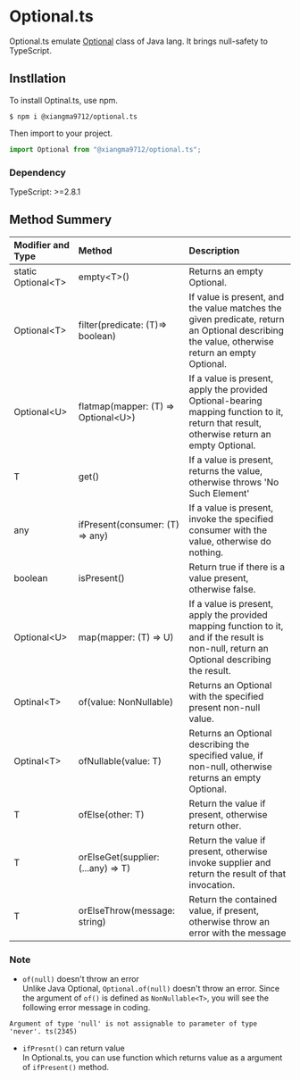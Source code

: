 # Optional.ts

Optional.ts emulate [Optional](https://docs.oracle.com/javase/8/docs/api/java/util/Optional.html) class of Java lang. It brings null-safety to TypeScript.

## Instllation

To install Optinal.ts, use npm.  
```
$ npm i @xiangma9712/optional.ts
```

Then import to your project.
```index.js
import Optional from "@xiangma9712/optional.ts";
```

### Dependency
TypeScript: >=2.8.1  

## Method Summery

|Modifier and Type|Method|Description|
|:-|:-|:-|
|static Optional\<T\>|empty\<T\>()|Returns an empty Optional.| 
|Optional\<T\>|filter(predicate: (T)=> boolean)|If value is present, and the value matches the given predicate, return an Optional describing the value, otherwise return an empty Optional.| 
|Optional\<U\>|flatmap(mapper: (T) => Optional\<U\>)|If a value is present, apply the provided Optional-bearing mapping function to it, return that result, otherwise return an empty Optional.|
|T|get()|If a value is present, returns the value, otherwise throws 'No Such Element'|
|any|ifPresent(consumer: (T) => any)|If a value is present, invoke the specified consumer with the value, otherwise do nothing.|
|boolean|isPresent()|Return true if there is a value present, otherwise false.|
|Optional\<U\>|map(mapper: (T) => U)|If a value is present, apply the provided mapping function to it, and if the result is non-null, return an Optional describing the result.|
|Optinal\<T\>|of(value: NonNullable<T>)|Returns an Optional with the specified present non-null value.|
|Optinal\<T\>|ofNullable(value: T)|Returns an Optional describing the specified value, if non-null, otherwise returns an empty Optional.|
|T|ofElse(other: T)|Return the value if present, otherwise return other.|
|T|orElseGet(supplier: (...any) => T)|Return the value if present, otherwise invoke supplier and return the result of that invocation.|
|T|orElseThrow(message: string)|Return the contained value, if present, otherwise throw an error with the message|

### Note

- `of(null)` doesn't throw an error  
Unlike Java Optional, `Optional.of(null)` doesn't throw an error. Since the argument of `of()` is defined as `NonNullable<T>`, you will see the following error message in coding.  
```
Argument of type 'null' is not assignable to parameter of type 'never'. ts(2345)
```

- `ifPresnt()` can return value  
In Optional.ts, you can use function which returns value as a argument of `ifPresent()` method.
